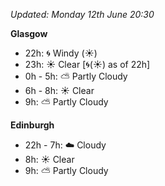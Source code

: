 *Updated: Monday 12th June 20:30*

**Glasgow**

* 22h: :cyclone: Windy (:sunny:)
* 23h: :sunny: Clear [:cyclone:(:sunny:) as of 22h]
* 0h - 5h: :partly_sunny: Partly Cloudy
* 6h - 8h: :sunny: Clear
* 9h: :partly_sunny: Partly Cloudy

**Edinburgh**

* 22h - 7h: :cloud: Cloudy
* 8h: :sunny: Clear
* 9h: :partly_sunny: Partly Cloudy
